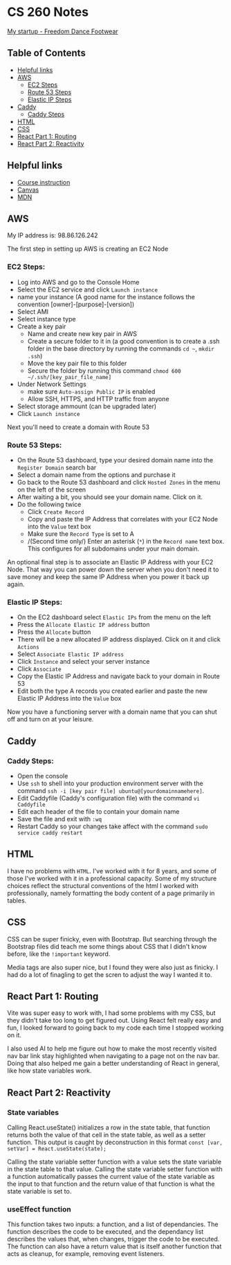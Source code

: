 # CS 260 Notes

[My startup - Freedom Dance Footwear](https://csecs260.click)

## Table of Contents
- [Helpful links](#helpful-links)
- [AWS](#aws)
  - [EC2 Steps](#ec2-steps)
  - [Route 53 Steps](#route-53-steps)
  - [Elastic IP Steps](#elastic-ip-steps)
- [Caddy](#caddy)
  - [Caddy Steps](#caddy-steps)
- [HTML](#html)
- [CSS](#css)
- [React Part 1: Routing](#react-part-1-routing)
- [React Part 2: Reactivity](#react-part-2-reactivity)

## Helpful links

- [Course instruction](https://github.com/webprogramming260)
- [Canvas](https://byu.instructure.com)
- [MDN](https://developer.mozilla.org)

## AWS

My IP address is: 98.86.126.242

The first step in setting up AWS is creating an EC2 Node

### EC2 Steps:
- Log into AWS and go to the Console Home
- Select the EC2 service and click `Launch instance`
- name your instance \(A good name for the instance follows the convention \[owner\]-\[purpose\]-\[version\]\)
- Select AMI
- Select instance type
- Create a key pair
  - Name and create new key pair in AWS
  - Create a secure folder to it in \(a good convention is to create a .ssh folder in the base directory by running the commands `cd ~`, `mkdir .ssh`\)
  - Move the key pair file to this folder
  - Secure the folder by running this command `chmod 600 ~/.ssh/[key_pair_file_name]`
- Under Network Settings
  - make sure `Auto-assign Public IP` is enabled
  - Allow SSH, HTTPS, and HTTP traffic from anyone
- Select storage ammount \(can be upgraded later\)
- Click `Launch instance`

Next you'll need to create a domain with Route 53

### Route 53 Steps:
- On the Route 53 dashboard, type your desired domain name into the `Register Domain` search bar
- Select a domain name from the options and purchase it
- Go back to the Route 53 dashboard and click `Hosted Zones` in the menu on the left of the screen
- After waiting a bit, you should see your domain name. Click on it.
- Do the following twice
  - Click `Create Record`
  - Copy and paste the IP Address that correlates with your EC2 Node into the `Value` text box
  - Make sure the `Record Type` is set to A
  - /(Second time only/) Enter an asterisk \(`*`\) in the `Record name` text box. This configures for all subdomains under your main domain.

An optional final step is to associate an Elastic IP Address with your EC2 Node. That way you can power down the server when you don't need it to save money and keep the same IP Address when you power it back up again.

### Elastic IP Steps:
- On the EC2 dashboard select `Elastic IPs` from the menu on the left
- Press the `Allocate Elastic IP address` button
- Press the `Allocate` button
- There will be a new allocated IP address displayed. Click on it and click `Actions`
- Select `Associate Elastic IP address`
- Click `Instance` and select your server instance
- Click `Associate`
- Copy the Elastic IP Address and navigate back to your domain in Route 53
- Edit both the type A records you created earlier and paste the new Elastic IP Address into the `Value` box

Now you have a functioning server with a domain name that you can shut off and turn on at your leisure.

## Caddy

### Caddy Steps:
- Open the console
- Use `ssh` to shell into your production environment server with the command `ssh -i [key pair file] ubuntu@[yourdomainnamehere]`.
- Edit Caddyfile (Caddy's configuration file) with the command `vi Caddyfile`
- Edit each header of the file to contain your domain name
- Save the file and exit with `:wq`
- Restart Caddy so your changes take affect with the command `sudo service caddy restart`

## HTML

I have no problems with `HTML`. I've worked with it for 8 years, and some of those I've worked with it in a professional capacity. Some of my structure choices reflect the structural conventions of the html I worked with professionally, namely formatting the body content of a page primarily in tables.

## CSS

CSS can be super finicky, even with Bootstrap. But searching through the Bootstrap files did teach me some things about CSS that I didn't know before, like the `!important` keyword.

Media tags are also super nice, but I found they were also just as finicky. I had do a lot of finagling to get the scren to adjust the way I wanted it to.

## React Part 1: Routing

Vite was super easy to work with, I had some problems with my CSS, but they didn't take too long to get figured out. Using React felt really easy and fun, I looked forward to going back to my code each time I stopped working on it.

I also used AI to help me figure out how to make the most recently visited nav bar link stay highlighted when navigating to a page not on the nav bar. Doing that also helped me gain a better understanding of React in general, like how state variables work.

## React Part 2: Reactivity

### State variables

Calling React.useState() initializes a row in the state table, that function returns both the value of that cell in the state table, as well as a setter function. This output is caught by deconstruction in this format `const [var, setVar] = React.useState(state);`

Calling the state variable setter function with a value sets the state variable in the state table to that value.
Calling the state variable setter function with a function automatically passes the current value of the state variable as the input to that function and the return value of that function is what the state variable is set to.

### useEffect function

This function takes two inputs: a function, and a list of dependancies. The function describes the code to be executed, and the dependancy list describes the values that, when changes, trigger the code to be executed. The function can also have a return value that is itself another function that acts as cleanup, for example, removing event listeners.
